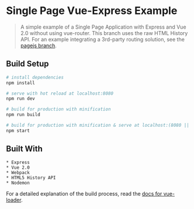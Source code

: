 # Single Page Vue-Express Example

> A simple example of a Single Page Application with Express and Vue 2.0 without using vue-router. This branch uses the raw HTML History API. For an example integrating a 3rd-party routing solution, see the [pagejs branch](https://github.com/chrisvfritz/vue-2.0-simple-routing-example/tree/pagejs).

## Build Setup

``` bash
# install dependencies
npm install

# serve with hot reload at localhost:8080
npm run dev

# build for production with minification
npm run build

# build for production with minification & serve at localhost:(8080 || process.env.PORT)
npm start
```

## Built With
```
* Express
* Vue 2.0
* Webpack
* HTML5 History API
* Nodemon
```

For a detailed explanation of the build process, read the [docs for vue-loader](http://vuejs.github.io/vue-loader).
